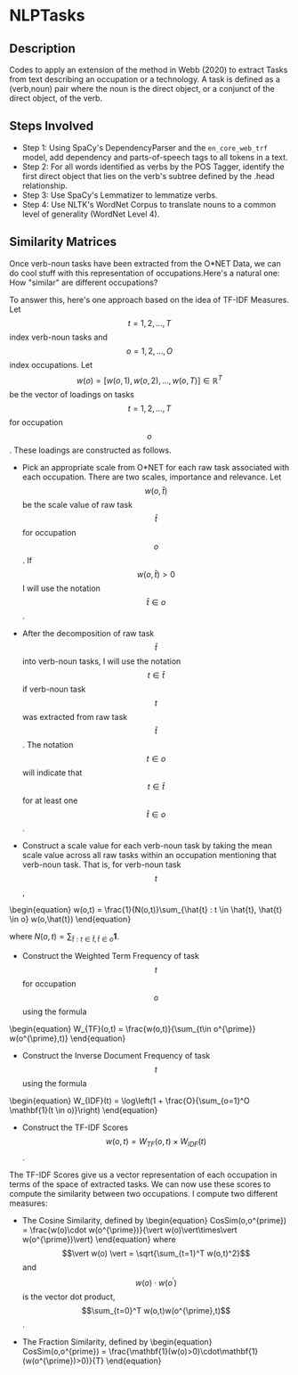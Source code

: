 # NLPTasks

## Description  
Codes to apply an extension of the method in Webb (2020) to extract Tasks from text describing an occupation or a technology. A task is defined as a (verb,noun) pair where the noun is the direct object, or a conjunct of the direct object, of the verb.

## Steps Involved

* Step 1: Using SpaCy's DependencyParser and the ``en_core_web_trf`` model, add dependency and parts-of-speech tags to all tokens in a text. 
* Step 2: For all words identified as verbs by the POS Tagger, identify the first direct object that lies on the verb's subtree defined by the .head relationship. 
* Step 3: Use SpaCy's Lemmatizer to lemmatize verbs. 
* Step 4: Use NLTK's WordNet Corpus to translate nouns to a common level of generality (WordNet Level 4). 

## Similarity Matrices

Once verb-noun tasks have been extracted from the O*NET Data, we can do cool stuff with this representation of occupations.Here's a natural one: How "similar" are different occupations? 

To answer this, here's one approach based on the idea of TF-IDF Measures. Let $$t=1,2,\dots,T$$ index verb-noun tasks and $$o=1,2,\dots,O$$ index occupations. Let $$w(o) = [w(o,1),w(o,2),\dots,w(o,T)] \in \mathbb{R}^T$$ be the vector of loadings on tasks $$t=1,2,\dots,T$$ for occupation $$o$$. These loadings are constructed as follows. 

* Pick an appropriate scale from O*NET for each raw task associated with each occupation. There are two scales, importance and relevance. Let $$w(o,\hat{t})$$ be the scale value of raw task $$\hat{t}$$ for occupation $$o$$. If $$w(o,\hat{t})>0$$ I will use the notation $$\hat{t}\in o$$.

* After the decomposition of raw task $$\hat{t}$$ into verb-noun tasks, I will use the notation $$t\in \hat{t}$$ if verb-noun task $$t$$ was extracted from raw task $$\hat{t}$$. The notation $$t\in o$$ will indicate that $$t\in\hat{t}$$ for at least one $$\hat{t}\in o$$.

* Construct a scale value for each verb-noun task by taking the mean scale value across all raw tasks within an occupation mentioning that verb-noun task. That is, for verb-noun task $$t$$, 

\begin{equation}
w(o,t) = \frac{1}{N(o,t)}\sum_{\hat{t} : t \in \hat{t}, \hat{t} \in o} w(o,\hat{t})
\end{equation}

where $N(o,t) = \sum_{\hat{t} : t \in \hat{t}, \hat{t} \in o} \mathbf{1}$.

* Construct the Weighted Term Frequency of task $$t$$ for occupation $$o$$ using the formula

\begin{equation}
W_{TF}(o,t) = \frac{w(o,t)}{\sum_{t\in o^{\prime}} w(o^{\prime},t)}
\end{equation}

* Construct the Inverse Document Frequency of task $$t$$ using the formula 

\begin{equation}
W_{IDF}(t) = \log\left(1 + \frac{O}{\sum_{o=1}^O \mathbf{1}(t \in o)}\right)
\end{equation}

* Construct the TF-IDF Scores $$w(o,t) = W_{TF}(o,t)\times W_{IDF}(t)$$. 

The TF-IDF Scores give us a vector representation of each occupation in terms of the space of extracted tasks. We can now use these scores to compute the similarity between two occupations. I compute two different measures:

* The Cosine Similarity, defined by 
\begin{equation}
CosSim(o,o^{prime}) = \frac{w(o)\cdot w(o^{\prime})}{\vert w(o)\vert\times\vert w(o^{\prime})\vert}
\end{equation}
where $$\vert w(o) \vert = \sqrt{\sum_{t=1}^T w(o,t)^2}$$ and $$w(o)\cdot w(o^{\prime})$$ is the vector dot product, $$\sum_{t=0}^T w(o,t)w(o^{\prime},t)$$.

* The Fraction Similarity, defined by 
\begin{equation}
CosSim(o,o^{prime}) = \frac{\mathbf{1}(w(o)>0)\cdot\mathbf{1}(w(o^{\prime})>0)}{T}
\end{equation}
